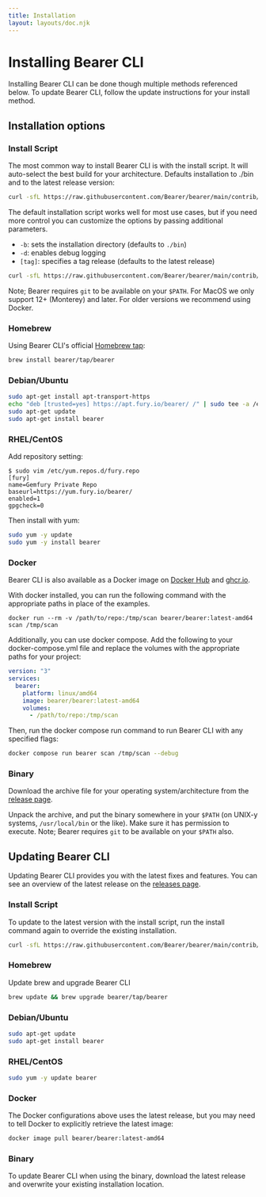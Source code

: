 ```yaml
---
title: Installation
layout: layouts/doc.njk
---
```


# Installing Bearer CLI

Installing Bearer CLI can be done though multiple methods referenced below. To update Bearer CLI, follow the update instructions for your install method.

## Installation options

### Install Script

The most common way to install Bearer CLI is with the install script. It will auto-select the best build for your architecture. Defaults installation to ./bin and to the latest release version:

```bash
curl -sfL https://raw.githubusercontent.com/Bearer/bearer/main/contrib/install.sh | sh
```

The default installation script works well for most use cases, but if you need more control you can customize the options by passing additional parameters.

- `-b`: sets the installation directory (defaults to `./bin`)
- `-d`: enables debug logging
- `[tag]`: specifies a tag release (defaults to the latest release)

```bash
curl -sfL https://raw.githubusercontent.com/Bearer/bearer/main/contrib/install.sh | sh -s -- -b /usr/local/bin
```

Note; Bearer requires `git` to be available on your `$PATH`. For MacOS we only support 12+ (Monterey) and later. For older versions we recommend using Docker.

### Homebrew

Using Bearer CLI's official [Homebrew tap](https://github.com/Bearer/homebrew-tap):

```bash
brew install bearer/tap/bearer
```

### Debian/Ubuntu

```bash
sudo apt-get install apt-transport-https
echo "deb [trusted=yes] https://apt.fury.io/bearer/ /" | sudo tee -a /etc/apt/sources.list.d/fury.list
sudo apt-get update
sudo apt-get install bearer
```

### RHEL/CentOS

Add repository setting:

```text
$ sudo vim /etc/yum.repos.d/fury.repo
[fury]
name=Gemfury Private Repo
baseurl=https://yum.fury.io/bearer/
enabled=1
gpgcheck=0
```

Then install with yum:

```bash
sudo yum -y update
sudo yum -y install bearer
```

### Docker

Bearer CLI is also available as a Docker image on [Docker Hub](https://hub.docker.com/r/bearer/bearer) and [ghcr.io](https://github.com/bearer/bearer/internals/container/bearer).

With docker installed, you can run the following command with the appropriate paths in place of the examples.

```text
docker run --rm -v /path/to/repo:/tmp/scan bearer/bearer:latest-amd64 scan /tmp/scan
```

Additionally, you can use docker compose. Add the following to your docker-compose.yml file and replace the volumes with the appropriate paths for your project:

```yml
version: "3"
services:
  bearer:
    platform: linux/amd64
    image: bearer/bearer:latest-amd64
    volumes:
      - /path/to/repo:/tmp/scan
```

Then, run the docker compose run command to run Bearer CLI with any specified flags:

```bash
docker compose run bearer scan /tmp/scan --debug
```

### Binary

Download the archive file for your operating system/architecture from the [release page](https://github.com/bearer/bearer/releases).

Unpack the archive, and put the binary somewhere in your `$PATH` (on UNIX-y systems, `/usr/local/bin` or the like). Make sure it has permission to execute. Note; Bearer requires `git` to be available on your `$PATH` also.

## Updating Bearer CLI

Updating Bearer CLI provides you with the latest fixes and features. You can see an overview of the latest release on the [releases page](https://github.com/Bearer/bearer/releases/latest/).

### Install Script

To update to the latest version with the install script, run the install command again to override the existing installation.

```bash
curl -sfL https://raw.githubusercontent.com/Bearer/bearer/main/contrib/install.sh | sh
```

### Homebrew

Update brew and upgrade Bearer CLI

```bash
brew update && brew upgrade bearer/tap/bearer
```

### Debian/Ubuntu

```bash
sudo apt-get update
sudo apt-get install bearer
```

### RHEL/CentOS

```bash
sudo yum -y update bearer
```

### Docker

The Docker configurations above uses the latest release, but you may need to tell Docker to explicitly retrieve the latest image:

```bash
docker image pull bearer/bearer:latest-amd64
```

### Binary

To update Bearer CLI when using the binary, download the latest release and overwrite your existing installation location.
